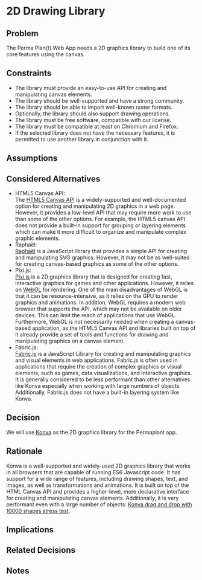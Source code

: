 # 2D Drawing Library

## Problem

The Perma Plan(t) Web App needs a 2D graphics library to build one of its core features using the canvas.

## Constraints

- The library must provide an easy-to-use API for creating and manipulating canvas elements.
- The library should be well-supported and have a strong community.
- The library should be able to import well-known raster formats.
- Optionally, the library should also support drawing operations.
- The library must be free software, compatible with our license.
- The library must be compatible at least on Chromium and Firefox.
- If the selected library does not have the necessary features, it is permitted to use another library in conjunction with it.

## Assumptions

## Considered Alternatives

- HTML5 Canvas API:  
The [HTML5 Canvas API](https://developer.mozilla.org/en-US/docs/Web/API/Canvas_API?retiredLocale=de) is a widely-supported and well-documented option for creating and manipulating 2D graphics in a web page. 
However, it provides a low-level API that may require more work to use than some of the other options.
For example, the HTML5 canvas API does not provide a built-in support for grouping or layering elements which can make it more difficult to organize and manipulate complex graphic elements.
- Raphaël:  
[Raphaël](https://dmitrybaranovskiy.github.io/raphael/) is a JavaScript library that provides a simple API for creating and manipulating SVG graphics.
However, it may not be as well-suited for creating canvas-based graphics as some of the other options.
- Pixi.js:  
[Pixi.js](https://pixijs.com/) is a 2D graphics library that is designed for creating fast, interactive graphics for games and other applications. 
However, it relies on [WebGL](https://developer.mozilla.org/en-US/docs/Web/API/WebGL_API?retiredLocale=de) for rendering.
One of the main disadvantages of WebGL is that it can be resource-intensive, as it relies on the GPU to render graphics and animations.
In addition, WebGL requires a modern web browser that supports the API, which may not be available on older devices. 
This can limit the reach of applications that use WebGL.
Furthermore, WebGL is not necessarily needed when creating a canvas-based application, as the HTML5 Canvas API and libraries built on top of it already provide a set of tools and functions for drawing and manipulating graphics on a canvas element.
- Fabric.js:  
[Fabric.js](http://fabricjs.com/) is a JavaScript Library for creating and manipulating graphics and visual elements in web applications.
Fabric.js is often used in applications that require the creation of complex graphics or visual elements, such as games, data visualizations, and interactive graphics.
It is generally considered to be less performant than other alternatives like Konva especially when working with large numbers of objects.
Additionally, Fabric.js does not have a built-in layering system like Konva.

## Decision

We will use [Konva](https://konvajs.org/) as the 2D graphics library for the Permaplant app.

## Rationale

Konva is a well-supported and widely-used 2D graphics library that works in all browsers that are capable of running ES6 Javascript code.
It has support for a wide range of features, including drawing shapes, text, and images, as well as transformations and animations.
It is built on top of the HTML Canvas API and provides a higher-level, more declarative interface for creating and manipulating canvas elements.
Additionally, it is very performant even with a large number of objects: [Konva drag and drop with 10000 shapes stress test](https://konvajs.org/docs/sandbox/Drag_and_Drop_Stress_Test.html).

## Implications

## Related Decisions

## Notes
